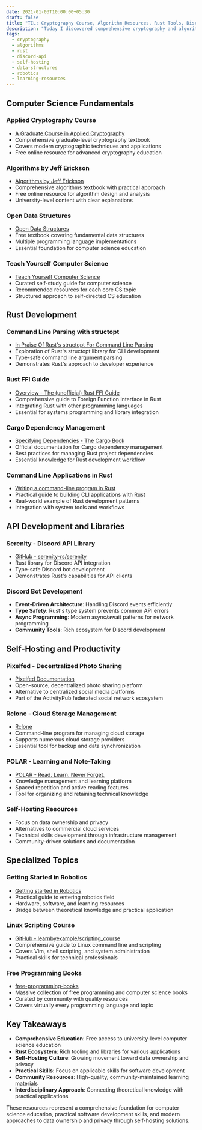 ```yaml
---
date: 2021-01-03T10:00:00+05:30
draft: false
title: "TIL: Cryptography Course, Algorithm Resources, Rust Tools, Discord API, and Self-Hosting Solutions"
description: "Today I discovered comprehensive cryptography and algorithm resources, explored Rust development tools including Discord API libraries, and found valuable self-hosting and productivity solutions."
tags:
  - cryptography
  - algorithms
  - rust
  - discord-api
  - self-hosting
  - data-structures
  - robotics
  - learning-resources
---
```


## Computer Science Fundamentals

### Applied Cryptography Course
- [A Graduate Course in Applied Cryptography](https://toc.cryptobook.us/)
- Comprehensive graduate-level cryptography textbook
- Covers modern cryptographic techniques and applications
- Free online resource for advanced cryptography education

### Algorithms by Jeff Erickson
- [Algorithms by Jeff Erickson](http://algorithms.wtf)
- Comprehensive algorithms textbook with practical approach
- Free online resource for algorithm design and analysis
- University-level content with clear explanations

### Open Data Structures
- [Open Data Structures](https://opendatastructures.org/)
- Free textbook covering fundamental data structures
- Multiple programming language implementations
- Essential foundation for computer science education

### Teach Yourself Computer Science
- [Teach Yourself Computer Science](https://teachyourselfcs.com/)
- Curated self-study guide for computer science
- Recommended resources for each core CS topic
- Structured approach to self-directed CS education

## Rust Development

### Command Line Parsing with structopt
- [In Praise Of Rust's structopt For Command Line Parsing](https://robert.ocallahan.org/2017/11/in-praise-of-rusts-structopt-for.html)
- Exploration of Rust's structopt library for CLI development
- Type-safe command line argument parsing
- Demonstrates Rust's approach to developer experience

### Rust FFI Guide
- [Overview - The (unofficial) Rust FFI Guide](https://michael-f-bryan.github.io/rust-ffi-guide/overview.html)
- Comprehensive guide to Foreign Function Interface in Rust
- Integrating Rust with other programming languages
- Essential for systems programming and library integration

### Cargo Dependency Management
- [Specifying Dependencies - The Cargo Book](https://doc.rust-lang.org/cargo/reference/specifying-dependencies.html)
- Official documentation for Cargo dependency management
- Best practices for managing Rust project dependencies
- Essential knowledge for Rust development workflow

### Command Line Applications in Rust
- [Writing a command-line program in Rust](https://people.gnome.org/~federico/blog/writing-a-command-line-program-in-rust.html)
- Practical guide to building CLI applications with Rust
- Real-world example of Rust development patterns
- Integration with system tools and workflows

## API Development and Libraries

### Serenity - Discord API Library
- [GitHub - serenity-rs/serenity](https://github.com/serenity-rs/serenity)
- Rust library for Discord API integration
- Type-safe Discord bot development
- Demonstrates Rust's capabilities for API clients

### Discord Bot Development
- **Event-Driven Architecture**: Handling Discord events efficiently
- **Type Safety**: Rust's type system prevents common API errors
- **Async Programming**: Modern async/await patterns for network programming
- **Community Tools**: Rich ecosystem for Discord development

## Self-Hosting and Productivity

### Pixelfed - Decentralized Photo Sharing
- [Pixelfed Documentation](https://docs.pixelfed.org/)
- Open-source, decentralized photo sharing platform
- Alternative to centralized social media platforms
- Part of the ActivityPub federated social network ecosystem

### Rclone - Cloud Storage Management
- [Rclone](https://rclone.org/)
- Command-line program for managing cloud storage
- Supports numerous cloud storage providers
- Essential tool for backup and data synchronization

### POLAR - Learning and Note-Taking
- [POLAR - Read. Learn. Never Forget.](https://getpolarized.io/)
- Knowledge management and learning platform
- Spaced repetition and active reading features
- Tool for organizing and retaining technical knowledge

### Self-Hosting Resources
- Focus on data ownership and privacy
- Alternatives to commercial cloud services
- Technical skills development through infrastructure management
- Community-driven solutions and documentation

## Specialized Topics

### Getting Started in Robotics
- [Getting started in Robotics](https://allshire.org/getting-started-robotics/)
- Practical guide to entering robotics field
- Hardware, software, and learning resources
- Bridge between theoretical knowledge and practical application

### Linux Scripting Course
- [GitHub - learnbyexample/scripting_course](https://github.com/learnbyexample/scripting_course)
- Comprehensive guide to Linux command line and scripting
- Covers Vim, shell scripting, and system administration
- Practical skills for technical professionals

### Free Programming Books
- [free-programming-books](https://github.com/EbookFoundation/free-programming-books/blob/master/books/free-programming-books.md)
- Massive collection of free programming and computer science books
- Curated by community with quality resources
- Covers virtually every programming language and topic

## Key Takeaways

- **Comprehensive Education**: Free access to university-level computer science education
- **Rust Ecosystem**: Rich tooling and libraries for various applications
- **Self-Hosting Culture**: Growing movement toward data ownership and privacy
- **Practical Skills**: Focus on applicable skills for software development
- **Community Resources**: High-quality, community-maintained learning materials
- **Interdisciplinary Approach**: Connecting theoretical knowledge with practical applications

These resources represent a comprehensive foundation for computer science education, practical software development skills, and modern approaches to data ownership and privacy through self-hosting solutions.